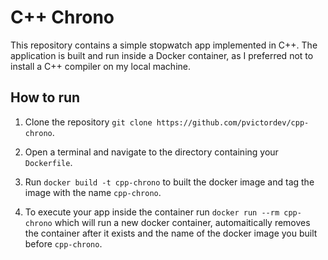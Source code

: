 # C++ Chrono

This repository contains a simple stopwatch app implemented in C++. The application is built and run inside a Docker container, as I preferred not to install a C++ compiler on my local machine.

## How to run

1.  Clone the repository `git clone https://github.com/pvictordev/cpp-chrono`.

2.  Open a terminal and navigate to the directory containing your `Dockerfile`.

3.  Run `docker build -t cpp-chrono` to built the docker image and tag the image with the name `cpp-chrono`.

4.  To execute your app inside the container run `docker run --rm cpp-chrono` which will run a new docker container, automaitically removes the container after it exists and the name of the docker image you built before `cpp-chrono`.
